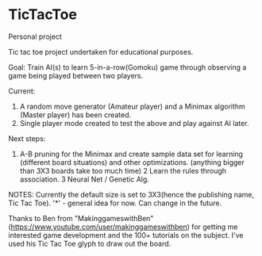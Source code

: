 # TicTacToe
Personal project

Tic tac toe project undertaken for educational purposes. 

Goal: Train AI(s) to learn 5-in-a-row(Gomoku) game through observing a game being played between two players. 

Current: 
1. A random move generator (Amateur player) and a Minimax algorithm (Master player) has been created. 
2. Single player mode created to test the above and play against AI later. 

Next steps:
1. A-B pruning for the Minimax and create sample data set for learning (different board situations) and other optimizations. (anything bigger than 3X3 boards take too much time)
2 Learn the rules through association. 
3 Neural Net / Genetic Alg. 

NOTES:
Currently the default size is set to 3X3(hence the publishing name, Tic Tac Toe). '*' - general idea for now. Can change in the future. 

Thanks to Ben from "MakinggameswithBen" (https://www.youtube.com/user/makinggameswithben) for getting me interested game development and the 100+ tutorials on the subject. 
I've used his Tic Tac Toe glyph to draw out the board.  

